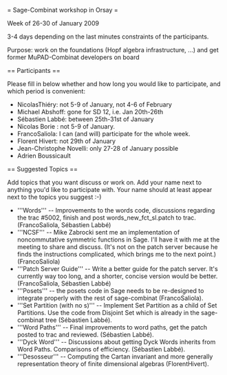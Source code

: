= Sage-Combinat workshop in Orsay =

Week of 26-30 of January 2009

3-4 days depending on the last minutes constraints of the participants.

Purpose: work on the foundations (Hopf algebra infrastructure, ...) and get former MuPAD-Combinat developers on board


== Participants ==

Please fill in below whether and how long you would like to participate, and which period is convenient:

 * NicolasThiéry: not 5-9 of January, not 4-6 of February
 * Michael Abshoff: gone for SD 12, i.e. Jan 20th-26th
 * Sébastien Labbé: between 25th-31st of January
 * Nicolas Borie : not 5-9 of January.
 * FrancoSaliola: I can (and will) participate for the whole week.
 * Florent Hivert: not 29th of January
 * Jean-Christophe Novelli: only 27-28 of January possible
 * Adrien Boussicault

== Suggested Topics ==

Add topics that you want discuss or work on. Add your name next to anything you'd like to participate with. Your name should at least appear next to the topics you suggest :-)

 * '''Words''' -- Improvements to the words code, discussions regarding the trac #5002, finish and post words_new_fct_sl.patch to trac. (FrancoSaliola, Sébastien Labbé)
 * '''NCSF''' -- Mike Zabrocki sent me an implementation of noncommutative symmetric functions in Sage. I'll have it with me at the meeting to share and discuss. (It's not on the patch server because he finds the instructions complicated, which brings me to the next point.) (FrancoSaliola)
 * '''Patch Server Guide''' -- Write a better guide for the patch server. It's currently way too long, and a shorter, concise version would be better. (FrancoSaliola, Sébastien Labbé)
 * '''Posets''' -- the posets code in Sage needs to be re-designed to integrate properly with the rest of sage-combinat (FrancoSaliola).
 * '''Set Partition (with no s)''' -- Implement Set Partition as a child of Set Partitions. Use the code from Disjoint Set which is already in the sage-combinat tree (Sébastien Labbé).
 * '''Word Paths''' -- Final improvements to word paths, get the patch posted to trac and reviewed. (Sébastien Labbé).
 * '''Dyck Word''' -- Discussions about getting Dyck Words inherits from Word Paths. Comparisons of efficiency. (Sébastien Labbé).
 * '''Desosseur''' -- Computing the Cartan invariant and more generally representation theory of finite dimensional algebras (FlorentHivert). 
